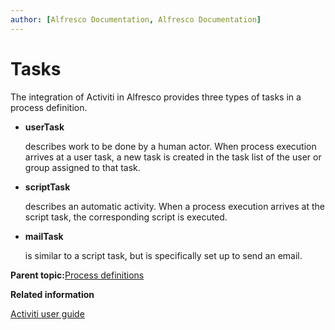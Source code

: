 ```yaml
---
author: [Alfresco Documentation, Alfresco Documentation]
---
```


# Tasks

The integration of Activiti in Alfresco provides three types of tasks in a process definition.

-   **userTask**

    describes work to be done by a human actor. When process execution arrives at a user task, a new task is created in the task list of the user or group assigned to that task.

-   **scriptTask**

    describes an automatic activity. When a process execution arrives at the script task, the corresponding script is executed.

-   **mailTask**

    is similar to a script task, but is specifically set up to send an email.


**Parent topic:**[Process definitions](../concepts/wf-process-def.md)

**Related information**  


[Activiti user guide](http://www.activiti.org/userguide/)

